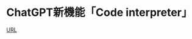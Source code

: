 # ChatGPT新機能「Code interpreter」  








[URL](https://www.itmedia.co.jp/news/articles/2307/10/news105.html)

